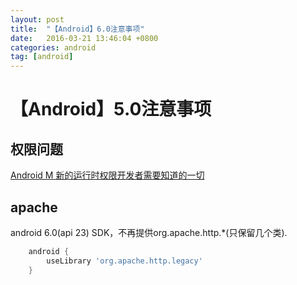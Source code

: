 ```yaml
---
layout: post
title:  "【Android】6.0注意事项"
date:   2016-03-21 13:46:04 +0800
categories: android
tag: [android]
---
```

# 【Android】5.0注意事项

## 权限问题

[Android M 新的运行时权限开发者需要知道的一切](http://jijiaxin89.com/2015/08/30/Android-s-Runtime-Permission/)

## apache

android 6.0(api 23) SDK，不再提供org.apache.http.*(只保留几个类).

```gradle
    android {
        useLibrary 'org.apache.http.legacy'
    }
```
